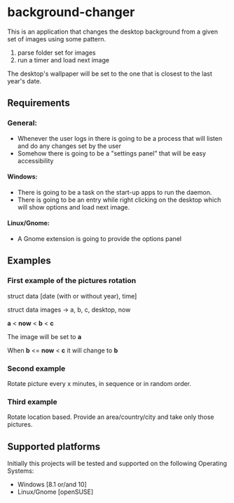 # background-changer

This is an application that changes the desktop background from a given set of images using some pattern.

1. parse folder set for images
2. run a timer and load next image

The desktop's wallpaper will be set to the one that is closest to the last year's date.

## Requirements

### General:

* Whenever the user logs in there is going to be a process that will listen and do any changes set by the user
* Somehow there is going to be a "settings panel" that will be easy accessibility

#### Windows:

* There is going to be a task on the start-up apps to run the daemon.
* There is going to be an entry while right clicking on the desktop which will show options and load next image.

#### Linux/Gnome:

* A Gnome extension is going to provide the options panel

## Examples

### First example of the pictures rotation

struct data [date (with or without year), time]

struct data images -> a, b, c, desktop, now

**a** < **now** < **b** < **c**

The image will be set to **a**

When **b** <= **now** < **c** it will change to **b**

### Second example

Rotate picture every x minutes, in sequence or in random order.

### Third example 

Rotate location based. Provide an area/country/city and take only those pictures.

## Supported platforms

Initially this projects will be tested and supported on the following Operating Systems:

* Windows \[8.1 or/and 10\]
* Linux/Gnome \[openSUSE\]
